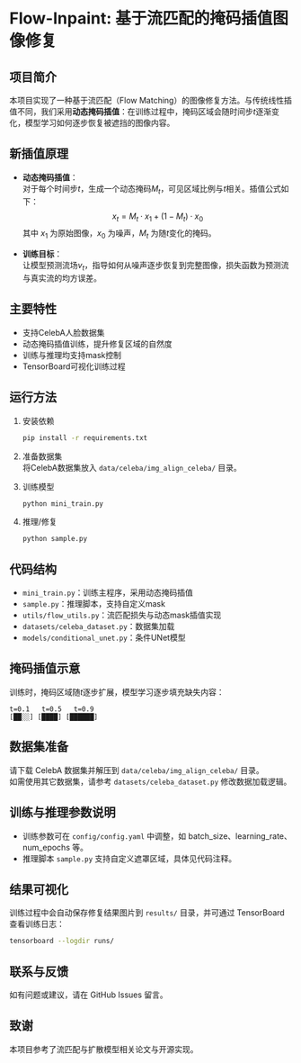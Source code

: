 # Flow-Inpaint: 基于流匹配的掩码插值图像修复

## 项目简介

本项目实现了一种基于流匹配（Flow Matching）的图像修复方法。与传统线性插值不同，我们采用**动态掩码插值**：在训练过程中，掩码区域会随时间步$t$逐渐变化，模型学习如何逐步恢复被遮挡的图像内容。

## 新插值原理

- **动态掩码插值**：  
  对于每个时间步$t$，生成一个动态掩码$M_t$，可见区域比例与$t$相关。插值公式如下：
  $$  x_t = M_t \cdot x_1 + (1 - M_t) \cdot x_0  $$
  其中 $x_1$ 为原始图像，$x_0$ 为噪声，$M_t$ 为随$t$变化的掩码。

- **训练目标**：  
  让模型预测流场$v_t$，指导如何从噪声逐步恢复到完整图像，损失函数为预测流与真实流的均方误差。

## 主要特性

- 支持CelebA人脸数据集
- 动态掩码插值训练，提升修复区域的自然度
- 训练与推理均支持mask控制
- TensorBoard可视化训练过程

## 运行方法

1. 安装依赖
   ```bash
   pip install -r requirements.txt
   ```

2. 准备数据集  
   将CelebA数据集放入 `data/celeba/img_align_celeba/` 目录。

3. 训练模型
   ```bash
   python mini_train.py
   ```

4. 推理/修复
   ```bash
   python sample.py
   ```

## 代码结构

- `mini_train.py`：训练主程序，采用动态掩码插值
- `sample.py`：推理脚本，支持自定义mask
- `utils/flow_utils.py`：流匹配损失与动态mask插值实现
- `datasets/celeba_dataset.py`：数据集加载
- `models/conditional_unet.py`：条件UNet模型

## 掩码插值示意

训练时，掩码区域随$t$逐步扩展，模型学习逐步填充缺失内容：

```
t=0.1   t=0.5   t=0.9
[██░░] [████] [██████]
```

## 数据集准备

请下载 CelebA 数据集并解压到 `data/celeba/img_align_celeba/` 目录。  
如需使用其它数据集，请参考 `datasets/celeba_dataset.py` 修改数据加载逻辑。

## 训练与推理参数说明

- 训练参数可在 `config/config.yaml` 中调整，如 batch_size、learning_rate、num_epochs 等。
- 推理脚本 `sample.py` 支持自定义遮罩区域，具体见代码注释。

## 结果可视化

训练过程中会自动保存修复结果图片到 `results/` 目录，并可通过 TensorBoard 查看训练日志：

```bash
tensorboard --logdir runs/
```

## 联系与反馈

如有问题或建议，请在 GitHub Issues 留言。

## 致谢

本项目参考了流匹配与扩散模型相关论文与开源实现。

